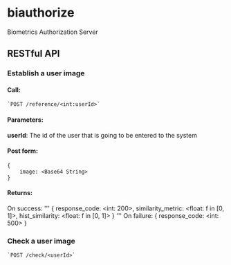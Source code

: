 biauthorize
===========
Biometrics Authorization Server

## RESTful API

### Establish a user image
#### Call: 
    `POST /reference/<int:userId>`

#### Parameters:
**userId**: The id of the user that is going to be entered to the system

#### Post form:
    {
        image: <Base64 String>
    }

#### Returns:
On success:
    '''
    {
        response_code: <int: 200>,
        similarity_metric: <float: f in [0, 1]>,
        hist_similarity: <float: f in [0, 1]>
    }
    '''
On failure:
    {
        response_code: <int: 500>
    }
### Check a user image
    `POST /check/<userId>`
